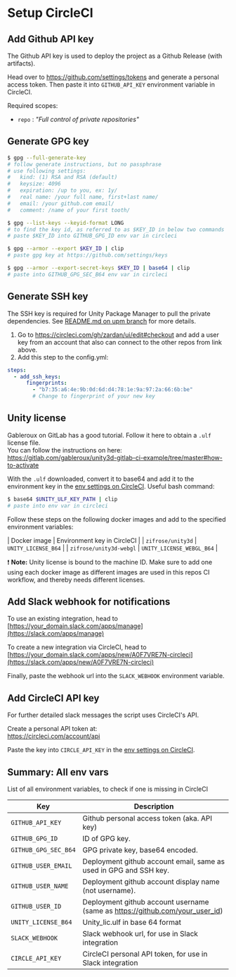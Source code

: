# Setup CircleCI

## Add Github API key

The Github API key is used to deploy the project as a Github Release (with artifacts).

Head over to <https://github.com/settings/tokens> and generate a personal access token.
Then paste it into `GITHUB_API_KEY` environment variable in CircleCI.

Required scopes:

- `repo` : _"Full control of private repositories"_

## Generate GPG key

```sh
$ gpg --full-generate-key
# follow generate instructions, but no passphrase
# use following settings:
#   kind: (1) RSA and RSA (default)
#   keysize: 4096
#   expiration: /up to you, ex: 1y/
#   real name: /your full name, first+last name/
#   email: /your github.com email/
#   comment: /name of your first tooth/

$ gpg --list-keys --keyid-format LONG
# to find the key id, as referred to as $KEY_ID in below two commands
# paste $KEY_ID into GITHUB_GPG_ID env var in circleci

$ gpg --armor --export $KEY_ID | clip
# paste gpg key at https://github.com/settings/keys

$ gpg --armor --export-secret-keys $KEY_ID | base64 | clip
# paste into GITHUB_GPG_SEC_B64 env var in circleci
```

## Generate SSH key

The SSH key is required for Unity Package Manager to pull the private dependencies.
See [README.md on upm branch](https://github.com/zardan/ui/blob/upm/README.md) for more details.

1. Go to <https://circleci.com/gh/zardan/ui/edit#checkout> and add a user key from an account that also can connect to the other repos from link above.
2. Add this step to the config.yml:

```yml
steps:
  - add_ssh_keys:
      fingerprints:
        - "b7:35:a6:4e:9b:0d:6d:d4:78:1e:9a:97:2a:66:6b:be"
        # Change to fingerprint of your new key
```

## Unity license

Gableroux on GitLab has a good tutorial. Follow it here to obtain a `.ulf` license file.  
You can follow the instructions on here: <https://gitlab.com/gableroux/unity3d-gitlab-ci-example/tree/master#how-to-activate>

With the `.ulf` downloaded, convert it to base64 and add it to the environment key in the [env settings on CircleCI](https://circleci.com/gh/zardan/ui/edit#env-vars). Useful bash command:

```sh
$ base64 $UNITY_ULF_KEY_PATH | clip
# paste into env var in circleci
```

Follow these steps on the following docker images and add to the specified environment variables:

| Docker image              | Environment key in CircleCI |
| `zifrose/unity3d`         | `UNITY_LICENSE_B64` |
| `zifrose/unity3d-webgl`   | `UNITY_LICENSE_WEBGL_B64` |

:exclamation: **Note:** Unity license is bound to the machine ID.
Make sure to add one using each docker image as different images are used in this repos
CI workflow, and thereby needs different licenses.

## Add Slack webhook for notifications

To use an existing integration, head to  
[https://your_domain.slack.com/apps/manage](https://slack.com/apps/manage)

To create a new integration via CircleCI, head to  
[https://your_domain.slack.com/apps/new/A0F7VRE7N-circleci](https://slack.com/apps/new/A0F7VRE7N-circleci)

Finally, paste the webhook url into the `SLACK_WEBHOOK` environment variable.

## Add CircleCI API key

For further detailed slack messages the script uses CircleCI's API.

Create a personal API token at:  
<https://circleci.com/account/api>

Paste the key into `CIRCLE_API_KEY` in the [env settings on CircleCI](https://circleci.com/gh/zardan/ui/edit#env-vars).

## Summary: All env vars

List of all environment variables, to check if one is missing in CircleCI

| Key                         | Description |
| --------------------------- | ----------- |
| `GITHUB_API_KEY`            | Github personal access token (aka. API key) |
| `GITHUB_GPG_ID`             | ID of GPG key. |
| `GITHUB_GPG_SEC_B64`        | GPG private key, base64 encoded. |
| `GITHUB_USER_EMAIL`         | Deployment github account email, same as used in GPG and SSH key. |
| `GITHUB_USER_NAME`          | Deployment github account display name (not username). |
| `GITHUB_USER_ID`            | Deployment github account username (same as <https://github.com/your_user_id>) |
| `UNITY_LICENSE_B64`         | Unity_lic.ulf in base 64 format |
| `SLACK_WEBHOOK`             | Slack webhook url, for use in Slack integration |
| `CIRCLE_API_KEY`            | CircleCI personal API token, for use in Slack integration |
